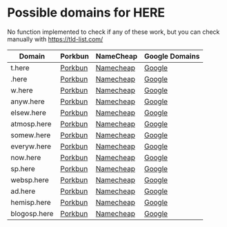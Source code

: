 # Possible domains for HERE

No function implemented to check if any of these work, but you can check manually with https://tld-list.com/

| Domain | Porkbun | NameCheap | Google Domains |
|---|---|---|---|
| t.here | [Porkbun](https://porkbun.com/checkout/search?prb=e814663da1&tlds=&idnLanguage=&search=search&q=t.here) | [Namecheap](https://www.namecheap.com/domains/registration/results/?domain=t.here) | [Google](https://domains.google.com/registrar/search?searchTerm=t.here) |
| .here | [Porkbun](https://porkbun.com/checkout/search?prb=e814663da1&tlds=&idnLanguage=&search=search&q=.here) | [Namecheap](https://www.namecheap.com/domains/registration/results/?domain=.here) | [Google](https://domains.google.com/registrar/search?searchTerm=.here) |
| w.here | [Porkbun](https://porkbun.com/checkout/search?prb=e814663da1&tlds=&idnLanguage=&search=search&q=w.here) | [Namecheap](https://www.namecheap.com/domains/registration/results/?domain=w.here) | [Google](https://domains.google.com/registrar/search?searchTerm=w.here) |
| anyw.here | [Porkbun](https://porkbun.com/checkout/search?prb=e814663da1&tlds=&idnLanguage=&search=search&q=anyw.here) | [Namecheap](https://www.namecheap.com/domains/registration/results/?domain=anyw.here) | [Google](https://domains.google.com/registrar/search?searchTerm=anyw.here) |
| elsew.here | [Porkbun](https://porkbun.com/checkout/search?prb=e814663da1&tlds=&idnLanguage=&search=search&q=elsew.here) | [Namecheap](https://www.namecheap.com/domains/registration/results/?domain=elsew.here) | [Google](https://domains.google.com/registrar/search?searchTerm=elsew.here) |
| atmosp.here | [Porkbun](https://porkbun.com/checkout/search?prb=e814663da1&tlds=&idnLanguage=&search=search&q=atmosp.here) | [Namecheap](https://www.namecheap.com/domains/registration/results/?domain=atmosp.here) | [Google](https://domains.google.com/registrar/search?searchTerm=atmosp.here) |
| somew.here | [Porkbun](https://porkbun.com/checkout/search?prb=e814663da1&tlds=&idnLanguage=&search=search&q=somew.here) | [Namecheap](https://www.namecheap.com/domains/registration/results/?domain=somew.here) | [Google](https://domains.google.com/registrar/search?searchTerm=somew.here) |
| everyw.here | [Porkbun](https://porkbun.com/checkout/search?prb=e814663da1&tlds=&idnLanguage=&search=search&q=everyw.here) | [Namecheap](https://www.namecheap.com/domains/registration/results/?domain=everyw.here) | [Google](https://domains.google.com/registrar/search?searchTerm=everyw.here) |
| now.here | [Porkbun](https://porkbun.com/checkout/search?prb=e814663da1&tlds=&idnLanguage=&search=search&q=now.here) | [Namecheap](https://www.namecheap.com/domains/registration/results/?domain=now.here) | [Google](https://domains.google.com/registrar/search?searchTerm=now.here) |
| sp.here | [Porkbun](https://porkbun.com/checkout/search?prb=e814663da1&tlds=&idnLanguage=&search=search&q=sp.here) | [Namecheap](https://www.namecheap.com/domains/registration/results/?domain=sp.here) | [Google](https://domains.google.com/registrar/search?searchTerm=sp.here) |
| websp.here | [Porkbun](https://porkbun.com/checkout/search?prb=e814663da1&tlds=&idnLanguage=&search=search&q=websp.here) | [Namecheap](https://www.namecheap.com/domains/registration/results/?domain=websp.here) | [Google](https://domains.google.com/registrar/search?searchTerm=websp.here) |
| ad.here | [Porkbun](https://porkbun.com/checkout/search?prb=e814663da1&tlds=&idnLanguage=&search=search&q=ad.here) | [Namecheap](https://www.namecheap.com/domains/registration/results/?domain=ad.here) | [Google](https://domains.google.com/registrar/search?searchTerm=ad.here) |
| hemisp.here | [Porkbun](https://porkbun.com/checkout/search?prb=e814663da1&tlds=&idnLanguage=&search=search&q=hemisp.here) | [Namecheap](https://www.namecheap.com/domains/registration/results/?domain=hemisp.here) | [Google](https://domains.google.com/registrar/search?searchTerm=hemisp.here) |
| blogosp.here | [Porkbun](https://porkbun.com/checkout/search?prb=e814663da1&tlds=&idnLanguage=&search=search&q=blogosp.here) | [Namecheap](https://www.namecheap.com/domains/registration/results/?domain=blogosp.here) | [Google](https://domains.google.com/registrar/search?searchTerm=blogosp.here) |
